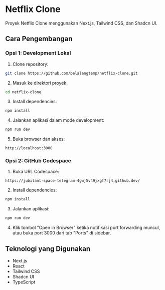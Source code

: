 # Netflix Clone

Proyek Netflix Clone menggunakan Next.js, Tailwind CSS, dan Shadcn UI.

## Cara Pengembangan

### Opsi 1: Development Lokal


1. Clone repository:
```bash
git clone https://github.com/belalangtemp/netflix-clone.git
```

2. Masuk ke direktori proyek:
```bash
cd netflix-clone
```

3. Install dependencies:
```bash
npm install
```

4. Jalankan aplikasi dalam mode development:
```bash
npm run dev
```

5. Buka browser dan akses:
```
http://localhost:3000
```

### Opsi 2: GitHub Codespace

1. Buka URL Codespace:
```
https://jubilant-space-telegram-4gwj5v49jxgf7rj4.github.dev/
```

2. Install dependencies:
```bash
npm install
```

3. Jalankan aplikasi:
```bash
npm run dev
```

4. Klik tombol "Open in Browser" ketika notifikasi port forwarding muncul, atau buka port 3000 dari tab "Ports" di sidebar.

## Teknologi yang Digunakan

- Next.js
- React
- Tailwind CSS
- Shadcn UI
- TypeScript
